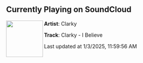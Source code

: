 ## Currently Playing on SoundCloud

[<img align="left" width="100" src="https://i1.sndcdn.com/artworks-vUQjjm513yoyOLpT-aepk4w-t500x500.jpg">](https://soundcloud.com/dnzrecords/clarky-i-believe)

**Artist**: Clarky 

**Track**: Clarky - I Believe

Last updated at 1/3/2025, 11:59:56 AM
